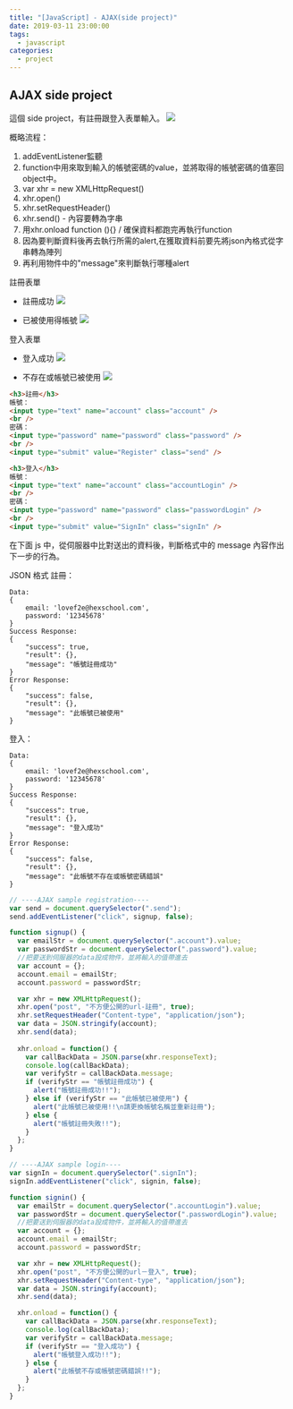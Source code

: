 ```yaml
---
title: "[JavaScript] - AJAX(side project)"
date: 2019-03-11 23:00:00
tags:
  - javascript
categories:
  - project
---
```


## AJAX side project
這個 side project，有註冊跟登入表單輸入。
![](https://i.imgur.com/hJWuLOG.png)

概略流程：
1. addEventListener監聽
2. function中用來取到輸入的帳號密碼的value，並將取得的帳號密碼的值塞回object中。
3. var xhr = new XMLHttpRequest()
4. xhr.open()
5. xhr.setRequestHeader()
6. xhr.send() - 內容要轉為字串
7. 用xhr.onload function (){} / 確保資料都跑完再執行function
8. 因為要判斷資料後再去執行所需的alert,在獲取資料前要先將json內格式從字串轉為陣列
9. 再利用物件中的"message"來判斷執行哪種alert

註冊表單

- 註冊成功
![](https://i.imgur.com/Yv8NvjM.png)

- 已被使用得帳號
![](https://i.imgur.com/NxOK4zw.png)



登入表單

- 登入成功
![](https://i.imgur.com/OVnjZLP.png)

- 不存在或帳號已被使用
![](https://i.imgur.com/XAvfAgy.png)


```html
<h3>註冊</h3>
帳號：
<input type="text" name="account" class="account" />
<br />
密碼：
<input type="password" name="password" class="password" />
<br />
<input type="submit" value="Register" class="send" />

<h3>登入</h3>
帳號：
<input type="text" name="account" class="accountLogin" />
<br />
密碼：
<input type="password" name="password" class="passwordLogin" />
<br />
<input type="submit" value="SignIn" class="signIn" />
```

在下面 js 中，從伺服器中比對送出的資料後，判斷格式中的 message 內容作出下一步的行為。

JSON 格式
註冊：

    Data:
    {
        email: 'lovef2e@hexschool.com',
        password: '12345678'
    }
    Success Response:
    {
        "success": true,
        "result": {},
        "message": "帳號註冊成功"
    }
    Error Response:
    {
        "success": false,
        "result": {},
        "message": "此帳號已被使用"
    }

登入：

    Data:
    {
        email: 'lovef2e@hexschool.com',
        password: '12345678'
    }
    Success Response:
    {
        "success": true,
        "result": {},
        "message": "登入成功"
    }
    Error Response:
    {
        "success": false,
        "result": {},
        "message": "此帳號不存在或帳號密碼錯誤"
    }


```js
// ----AJAX sample registration----
var send = document.querySelector(".send");
send.addEventListener("click", signup, false);

function signup() {
  var emailStr = document.querySelector(".account").value;
  var passwordStr = document.querySelector(".password").value;
  //把要送到伺服器的data設成物件，並將輸入的值帶進去
  var account = {};
  account.email = emailStr;
  account.password = passwordStr;

  var xhr = new XMLHttpRequest();
  xhr.open("post", "不方便公開的url-註冊", true);
  xhr.setRequestHeader("Content-type", "application/json");
  var data = JSON.stringify(account);
  xhr.send(data);
  
  xhr.onload = function() {
    var callBackData = JSON.parse(xhr.responseText);
    console.log(callBackData);
    var verifyStr = callBackData.message;
    if (verifyStr == "帳號註冊成功") {
      alert("帳號註冊成功!!");
    } else if (verifyStr == "此帳號已被使用") {
      alert("此帳號已被使用!!\n請更換帳號名稱並重新註冊");
    } else {
      alert("帳號註冊失敗!!");
    }
  };
}

// ----AJAX sample login----
var signIn = document.querySelector(".signIn");
signIn.addEventListener("click", signin, false);

function signin() {
  var emailStr = document.querySelector(".accountLogin").value;
  var passwordStr = document.querySelector(".passwordLogin").value;
  //把要送到伺服器的data設成物件，並將輸入的值帶進去
  var account = {};
  account.email = emailStr;
  account.password = passwordStr;

  var xhr = new XMLHttpRequest();
  xhr.open("post", "不方便公開的url－登入", true);
  xhr.setRequestHeader("Content-type", "application/json");
  var data = JSON.stringify(account);
  xhr.send(data);

  xhr.onload = function() {
    var callBackData = JSON.parse(xhr.responseText);
    console.log(callBackData);
    var verifyStr = callBackData.message;
    if (verifyStr == "登入成功") {
      alert("帳號登入成功!!");
    } else {
      alert("此帳號不存或帳號密碼錯誤!!");
    }
  };
}
```

